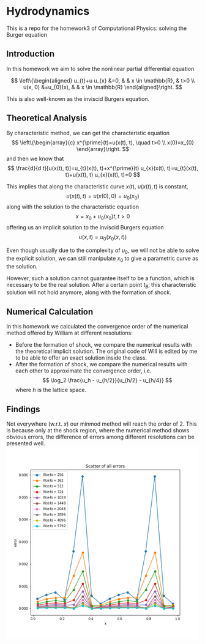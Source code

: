 # Hydrodynamics
This is a repo for the homework3 of Computational Physics: solving the Burger equation

## Introduction
In this homework we aim to solve the nonlinear partial differential equation

$$
\left\{\begin{aligned}
u_{t}+u u_{x} &=0, & & x \in \mathbb{R}, & t>0 \\
u(x, 0) &=u_{0}(x), & & x \in \mathbb{R}
\end{aligned}\right.
$$

This is also well-known as the inviscid Burgers equation. 

## Theoretical Analysis
By characteristic method, we can get the characteristic equation
$$
\left\{\begin{array}{c}
x^{\prime}(t)=u(x(t), t), \quad t>0 \\
x(0)=x_{0}
\end{array}\right.
$$
and then we know that 
$$
\frac{d}{d t}[u(x(t), t)]=u_{t}(x(t), t)+x^{\prime}(t) u_{x}(x(t), t)=u_{t}(x(t), t)+u(x(t), t) u_{x}(x(t), t)=0
$$

This implies that along the characteristic curve $x(t)$, $u(x(t), t)$ is constant,
$$
u(x(t), t)=u(x(0), 0)=u_{0}\left(x_{0}\right)
$$
along with the solution to the characteristic equation
$$
x=x_{0}+u_{0}\left(x_{0}\right) t, t>0
$$
offering us an implicit solution to the inviscid Burgers equation
$$
u(x, t)=u_{0}\left(x_{0}(x, t)\right)
$$

Even though usually due to the complexity of $u_0$, we will not be able to solve the explicit solution, we can still manipulate $x_0$ to give a parametric curve as the solution.

However, such a solution cannot guarantee itself to be a function, which is necessary to be the real solution.
After a certain point $t_B$, this characteristic solution will not hold anymore, along with the formation of shock.

## Numerical Calculation
In this homework we calculated the convergence order of the numerical method offered by William at different resolutions:
- Before the formation of shock, we compare the numerical results with the theoretical implicit solution. The original code of Will is edited by me to be able to offer an exact solution inside the class.
- After the formation of shock, we compare the numerical results with each other to approximate the convergence order, i.e.
$$ \log_2 \frac{u_h - u_{h/2}}{u_{h/2} - u_{h/4}} $$
where $h$ is the lattice space.

## Findings
Not everywhere (w.r.t. $x$) our minmod method will reach the order of 2.
This is because only at the shock region, where the numerical method shows obvious errors, the difference of errors among different resolutions can be presented well.
![alt text](allerrors.png "Title")

